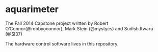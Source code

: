 aquarimeter
===========

The Fall 2014 Capstone project written by Robert O’Connor(@robbyoconnor), Mark Stein (@mystycs) and Sudish Itwaru (@SI37)

The hardware control software lives in this repository.
